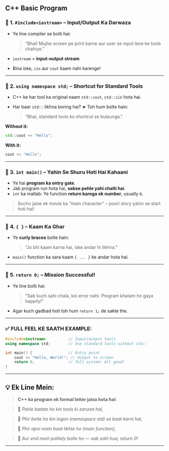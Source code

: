 

## C++ Basic Program 

### 📌 **1. `#include<iostream>` – Input/Output Ka Darwaza**

* Ye line compiler se bolti hai:

  > "Bhai! Mujhe screen pe print karne aur user se input lene ke tools chahiye."
* `iostream` = **input-output stream**
* Bina iske, `cin` aur `cout` kaam nahi karenge!

---

### 📌 **2. `using namespace std;` – Shortcut for Standard Tools**

* C++ ke har tool ka original naam `std::cout`, `std::cin` hota hai.
* Har baar `std::` likhna boring hai?
  ➤ Toh hum bolte hain:

  > "Bhai, standard tools ko shortcut se bulaunga."

**Without it:**

```cpp
std::cout << "Hello";
```

**With it:**

```cpp
cout << "Hello";
```

---

### 📌 **3. `int main()` – Yahin Se Shuru Hoti Hai Kahaani**

* Ye hai **program ka entry gate**.
* Jab program run hota hai, **sabse pehle yahi chalti hai**.
* `int` ka matlab: Ye function **return karega ek number**, usually `0`.

> Socho jaise ek movie ka “main character” – poori story yahin se start hoti hai!

---

### 📌 **4. `{ }` – Kaam Ka Ghar**

* Ye **curly braces** bolte hain:

  > "Jo bhi kaam karna hai, iske andar hi likhna."

* `main()` function ka sara kaam `{ ... }` ke andar hota hai.

---

### 📌 **5. `return 0;` – Mission Successful!**

* Ye line bolti hai:

  > "Sab kuch sahi chala, koi error nahi. Program khatam ho gaya happily!"

* Agar kuch gadbad hoti toh hum `return 1;` de sakte the.

---

### ✅ **FULL FEEL KE SAATH EXAMPLE:**

```cpp
#include<iostream>          // Input/output tools
using namespace std;        // Use standard tools without std::

int main() {                // Entry point
    cout << "Hello, World!"; // Output to screen
    return 0;               // Tell system: All good!
}
```

---

## 💡 Ek Line Mein:

> **C++ ka program ek formal letter jaisa hota hai:**  

> 🔹 *Pehle batate ho kin tools ki zarurat hai,*  

> 🔹 *Phir bolte ho kin logon (namespace std) se baat karni hai,*  

> 🔹 *Phir apni main baat likhte ho (main function),*  

> 🔹 *Aur end mein politely bolte ho — sab sahi hua, return 0!*  


---
